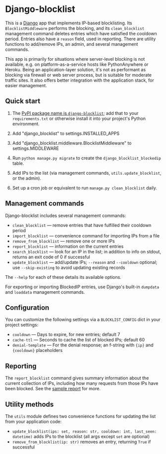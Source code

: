 # Django-blocklist

This is a [Django][] app that implements IP-based blocklisting. Its `BlocklistMiddleware` performs the blocking, and its `clean_blocklist` management command deletes entries which have satisfied the cooldown period. Entries also have a `reason` field, used in reporting. There are utility functions to add/remove IPs, an admin, and several management commands.

This app is primarily for situations where server-level blocking is not available, e.g. on platform-as-a-service hosts like PythonAnywhere or Heroku. Being an application-layer solution, it's not as performant as blocking via firewall or web server process, but is suitable for moderate traffic sites. It also offers better integration with the application stack, for easier management.

## Quick start

1. The [PyPI package name is `django-blocklist`](https://pypi.org/project/django-blocklist/); add that to your `requirements.txt` or otherwise install it into your project's Python environment.

1. Add "django_blocklist" to settings.INSTALLED_APPS
1. Add "django_blocklist.middleware.BlocklistMiddleware" to settings.MIDDLEWARE
1. Run `python manage.py migrate` to create the `django_blocklist_blockedip` table.
1. Add IPs to the list (via management commands, `utils.update_blocklist`, or the admin).
1. Set up a cron job or equivalent to run `manage.py clean_blocklist` daily.

## Management commands

Django-blocklist includes several management commands:

* `clean_blocklist` &mdash; remove entries that have fulfilled their cooldown period
* `import_blocklist` &mdash; convenience command for importing IPs from a file
* `remove_from_blocklist` &mdash; remove one or more IPs
* `report_blocklist` &mdash; information on the current entries
* `search_blocklist` &mdash; look for an IP in the list; in addition to info on stdout, returns an exit code of 0 if successful
* `update_blocklist` &mdash; add/update IPs; `--reason` and `--cooldown` optional; use `--skip-existing` to avoid updating existing records

The `--help` for each of these details its available options.

For exporting or importing BlockedIP entries, use Django's built-in `dumpdata` and `loaddata` management commands.

## Configuration

You can customize the following settings via a `BLOCKLIST_CONFIG` dict in your project settings:

* `cooldown` &mdash; Days to expire, for new entries; default 7
* `cache-ttl` &mdash; Seconds to cache the list of blocked IPs; default 60
* `denial-template` &mdash; For the denial response; an f-string with `{ip}` and `{cooldown}` placeholders

## Reporting

The `report_blocklist` command gives summary information about the current collection of IPs, including how many requests from those IPs have been blocked. See the [sample report][] for more.

## Utility methods

The `utils` module defines two convenience functions for updating the list from your application code:

* `update_blocklist(ips: set, reason: str, cooldown: int, last_seen: datetime)` adds IPs to the blocklist (all args except `set` are optional)
* `remove_from_blocklist(ip: str)` removes an entry, returning `True` if successful

[django]: https://www.djangoproject.com/
[sample report]: https://gitlab.com/paul_bissex/django-blocklist/-/blob/trunk/blocklist-report-sample.txt

